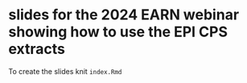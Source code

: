 # slides for the 2024 EARN webinar showing how to use the EPI CPS extracts

To create the slides knit `index.Rmd`